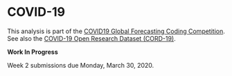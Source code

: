 # COVID-19
This analysis is part of the [COVID19 Global Forecasting Coding Competition](https://www.kaggle.com/c/covid19-global-forecasting-week-2). See also the [COVID-19 Open Research Dataset (CORD-19)](https://www.kaggle.com/allen-institute-for-ai/CORD-19-research-challenge).

**Work In Progress**

Week 2 submissions due Monday, March 30, 2020.